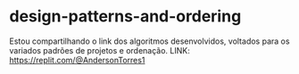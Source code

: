 # design-patterns-and-ordering
Estou compartilhando o link dos algoritmos desenvolvidos, voltados para os variados padrões de projetos e ordenação. 
LINK: https://replit.com/@AndersonTorres1
